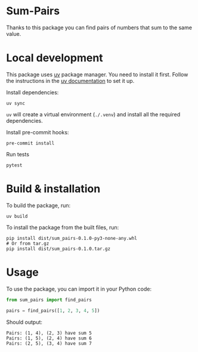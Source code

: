 # Sum-Pairs

Thanks to this package you can find pairs of numbers that sum to the same value.

# Local development

This package uses [uv](https://docs.astral.sh/uv/) package manager. You need to
install it first. Follow the instructions in the [uv documentation](https://docs.astral.sh/uv/getting-started/installation/) to set it up.

Install dependencies:
```shell
uv sync
```
`uv` will create a virtual environment (`./.venv`) and install all the required dependencies.

Install pre-commit hooks:
```shell
pre-commit install
```

Run tests
```
pytest
```

# Build & installation
To build the package, run:
```shell
uv build
```
To install the package from the built files, run:
```shell
pip install dist/sum_pairs-0.1.0-py3-none-any.whl
# Or from tar.gz
pip install dist/sum_pairs-0.1.0.tar.gz
```

# Usage
To use the package, you can import it in your Python code:

```python
from sum_pairs import find_pairs

pairs = find_pairs([1, 2, 3, 4, 5])
```
Should output:
```
Pairs: (1, 4), (2, 3) have sum 5
Pairs: (1, 5), (2, 4) have sum 6
Pairs: (2, 5), (3, 4) have sum 7
```
